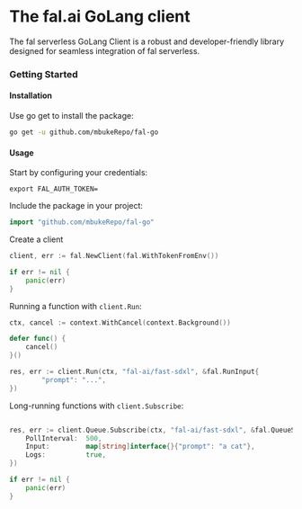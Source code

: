# The fal.ai GoLang client

The fal serverless GoLang Client is a robust and developer-friendly library designed for seamless integration of fal serverless.

### Getting Started

#### Installation

Use go get to install the package:

```bash
go get -u github.com/mbukeRepo/fal-go
```

#### Usage

Start by configuring your credentials:

```
export FAL_AUTH_TOKEN=
```

Include the package in your project:

```go
import "github.com/mbukeRepo/fal-go"
```

Create a client

```go
client, err := fal.NewClient(fal.WithTokenFromEnv())

if err != nil {
	panic(err)
}
```

Running a function with `client.Run`:

```go
ctx, cancel := context.WithCancel(context.Background())

defer func() {
	cancel()
}()

res, err := client.Run(ctx, "fal-ai/fast-sdxl", &fal.RunInput{
		"prompt": "...",
})
```

Long-running functions with `client.Subscribe`:

```go

res, err := client.Queue.Subscribe(ctx, "fal-ai/fast-sdxl", &fal.QueueSubscribeOptions{
	PollInterval:  500,
	Input:         map[string]interface{}{"prompt": "a cat"},
	Logs:          true,
})

if err != nil {
	panic(err)
}
```
